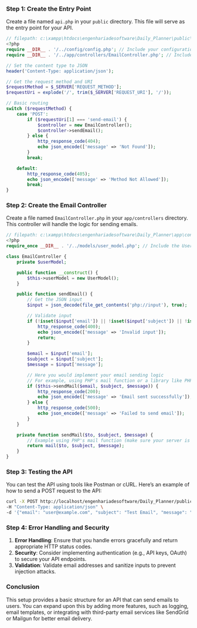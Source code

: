 ### Step 1: Create the Entry Point

Create a file named `api.php` in your `public` directory. This file will serve as the entry point for your API.

```php
// filepath: c:\xampp\htdocs\engenhariadesoftware\Daily_Planner\public\api.php
<?php
require __DIR__ . '/../config/config.php'; // Include your configuration file
require __DIR__ . '/../app/controllers/EmailController.php'; // Include the EmailController

// Set the content type to JSON
header('Content-Type: application/json');

// Get the request method and URI
$requestMethod = $_SERVER['REQUEST_METHOD'];
$requestUri = explode('/', trim($_SERVER['REQUEST_URI'], '/'));

// Basic routing
switch ($requestMethod) {
    case 'POST':
        if ($requestUri[1] === 'send-email') {
            $controller = new EmailController();
            $controller->sendEmail();
        } else {
            http_response_code(404);
            echo json_encode(['message' => 'Not Found']);
        }
        break;

    default:
        http_response_code(405);
        echo json_encode(['message' => 'Method Not Allowed']);
        break;
}
```

### Step 2: Create the Email Controller

Create a file named `EmailController.php` in your `app/controllers` directory. This controller will handle the logic for sending emails.

```php
// filepath: c:\xampp\htdocs\engenhariadesoftware\Daily_Planner\app\controllers\EmailController.php
<?php
require_once __DIR__ . '/../models/user_model.php'; // Include the UserModel

class EmailController {
    private $userModel;

    public function __construct() {
        $this->userModel = new UserModel();
    }

    public function sendEmail() {
        // Get the JSON input
        $input = json_decode(file_get_contents('php://input'), true);

        // Validate input
        if (!isset($input['email']) || !isset($input['subject']) || !isset($input['message'])) {
            http_response_code(400);
            echo json_encode(['message' => 'Invalid input']);
            return;
        }

        $email = $input['email'];
        $subject = $input['subject'];
        $message = $input['message'];

        // Here you would implement your email sending logic
        // For example, using PHP's mail function or a library like PHPMailer
        if ($this->sendMail($email, $subject, $message)) {
            http_response_code(200);
            echo json_encode(['message' => 'Email sent successfully']);
        } else {
            http_response_code(500);
            echo json_encode(['message' => 'Failed to send email']);
        }
    }

    private function sendMail($to, $subject, $message) {
        // Example using PHP's mail function (make sure your server is configured to send emails)
        return mail($to, $subject, $message);
    }
}
```

### Step 3: Testing the API

You can test the API using tools like Postman or cURL. Here’s an example of how to send a POST request to the API:

```bash
curl -X POST http://localhost/engenhariadesoftware/Daily_Planner/public/api.php/send-email \
-H "Content-Type: application/json" \
-d '{"email": "user@example.com", "subject": "Test Email", "message": "This is a test email."}'
```

### Step 4: Error Handling and Security

1. **Error Handling**: Ensure that you handle errors gracefully and return appropriate HTTP status codes.
2. **Security**: Consider implementing authentication (e.g., API keys, OAuth) to secure your API endpoints.
3. **Validation**: Validate email addresses and sanitize inputs to prevent injection attacks.

### Conclusion

This setup provides a basic structure for an API that can send emails to users. You can expand upon this by adding more features, such as logging, email templates, or integrating with third-party email services like SendGrid or Mailgun for better email delivery.